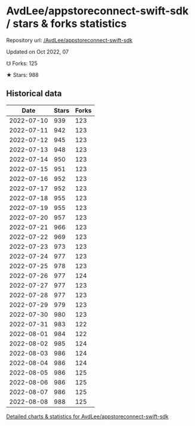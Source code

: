 # AvdLee/appstoreconnect-swift-sdk / stars & forks statistics

Repository url: [/AvdLee/appstoreconnect-swift-sdk](https://github.com/AvdLee/appstoreconnect-swift-sdk)

Updated on Oct 2022, 07

☋ Forks: 125

★ Stars: 988

## Historical data
| Date | Stars | Forks |
|------|-------|-------|
| 2022-07-10 | 939 | 123 | 
| 2022-07-11 | 942 | 123 | 
| 2022-07-12 | 945 | 123 | 
| 2022-07-13 | 948 | 123 | 
| 2022-07-14 | 950 | 123 | 
| 2022-07-15 | 951 | 123 | 
| 2022-07-16 | 952 | 123 | 
| 2022-07-17 | 952 | 123 | 
| 2022-07-18 | 955 | 123 | 
| 2022-07-19 | 955 | 123 | 
| 2022-07-20 | 957 | 123 | 
| 2022-07-21 | 966 | 123 | 
| 2022-07-22 | 969 | 123 | 
| 2022-07-23 | 973 | 123 | 
| 2022-07-24 | 977 | 123 | 
| 2022-07-25 | 978 | 123 | 
| 2022-07-26 | 977 | 124 | 
| 2022-07-27 | 977 | 123 | 
| 2022-07-28 | 977 | 123 | 
| 2022-07-29 | 979 | 123 | 
| 2022-07-30 | 980 | 123 | 
| 2022-07-31 | 983 | 122 | 
| 2022-08-01 | 984 | 122 | 
| 2022-08-02 | 985 | 124 | 
| 2022-08-03 | 986 | 124 | 
| 2022-08-04 | 986 | 124 | 
| 2022-08-05 | 986 | 125 | 
| 2022-08-06 | 986 | 125 | 
| 2022-08-07 | 986 | 125 | 
| 2022-08-08 | 988 | 125 | 


[Detailed charts & statistics for AvdLee/appstoreconnect-swift-sdk](https://reviewgithub.com/rep/AvdLee/appstoreconnect-swift-sdk)
